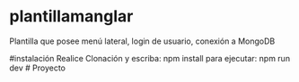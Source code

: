# plantillamanglar
Plantilla que posee menú lateral, login de usuario, conexión a MongoDB

#instalación
Realice Clonación y escriba: npm install
para ejecutar: npm run dev # Proyecto
